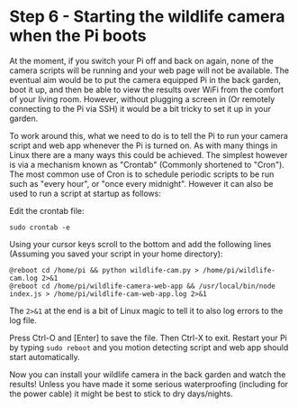 # Step 6 - Starting the wildlife camera when the Pi boots

At the moment, if you switch your Pi off and back on again, none of the camera scripts will be running and your web page will not be available. The eventual aim would be to put the camera equipped Pi in the back garden, boot it up, and then be able to view the results over WiFi from the comfort of your living room. However, without plugging a screen in (Or remotely connecting to the Pi via SSH) it would be a bit tricky to set it up in your garden.

To work around this, what we need to do is to tell the Pi to run your camera script and web app whenever the Pi is turned on. As with many things in Linux there are a many ways this could be achieved. The simplest however is via a mechanism known as "Crontab" (Commonly shortened to "Cron"). The most common use of Cron is to schedule periodic scripts to be run such as "every hour", or "once every midnight". However it can also be used to run a script at startup as follows:


Edit the crontab file:
```
sudo crontab -e
```

Using your cursor keys scroll to the bottom and add the following lines (Assuming you saved your script in your home directory):
```
@reboot cd /home/pi && python wildlife-cam.py > /home/pi/wildlife-cam.log 2>&1
@reboot cd /home/pi/wildlife-camera-web-app && /usr/local/bin/node index.js > /home/pi/wildlife-cam-web-app.log 2>&1
```

The `2>&1` at the end is a bit of Linux magic to tell it to also log errors to the log file.

Press Ctrl-O and [Enter] to save the file. Then Ctrl-X to exit. Restart your Pi by typing `sudo reboot` and you motion detecting script and web app should start automatically.

Now you can install your wildlife camera in the back garden and watch the results! Unless you have made it some serious waterproofing (including for the power cable) it might be best to stick to dry days/nights.
